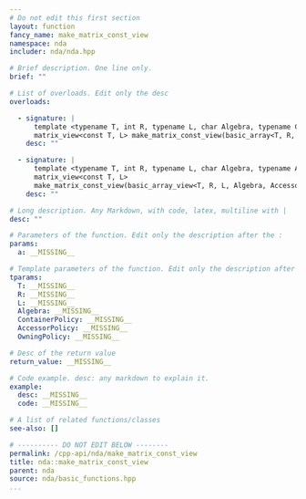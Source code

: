 ```yaml
---
# Do not edit this first section
layout: function
fancy_name: make_matrix_const_view
namespace: nda
includer: nda/nda.hpp

# Brief description. One line only.
brief: ""

# List of overloads. Edit only the desc
overloads:

  - signature: |
      template <typename T, int R, typename L, char Algebra, typename ContainerPolicy>
      matrix_view<const T, L> make_matrix_const_view(basic_array<T, R, L, Algebra, ContainerPolicy> const &a)
    desc: ""

  - signature: |
      template <typename T, int R, typename L, char Algebra, typename AccessorPolicy, typename OwningPolicy>
      matrix_view<const T, L>
      make_matrix_const_view(basic_array_view<T, R, L, Algebra, AccessorPolicy, OwningPolicy> const &a)
    desc: ""

# Long description. Any Markdown, with code, latex, multiline with |
desc: ""

# Parameters of the function. Edit only the description after the :
params:
  a: __MISSING__

# Template parameters of the function. Edit only the description after the :
tparams:
  T: __MISSING__
  R: __MISSING__
  L: __MISSING__
  Algebra: __MISSING__
  ContainerPolicy: __MISSING__
  AccessorPolicy: __MISSING__
  OwningPolicy: __MISSING__

# Desc of the return value
return_value: __MISSING__

# Code example. desc: any markdown to explain it.
example:
  desc: __MISSING__
  code: __MISSING__

# A list of related functions/classes
see-also: []

# ---------- DO NOT EDIT BELOW --------
permalink: /cpp-api/nda/make_matrix_const_view
title: nda::make_matrix_const_view
parent: nda
source: nda/basic_functions.hpp
...
```


